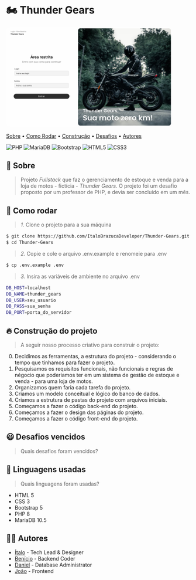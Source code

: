 # 🏍 Thunder Gears

<img src="./tela_login.png" alt="Tela de login do site Thunder Gears" style="border-radius: 10px; max-width: 90%">

[Sobre]() • [Como Rodar]() • [Construção]() • [Desafios]() • [Autores]()

![PHP](https://img.shields.io/badge/PHP-777BB4?style=flat-rounded&logo=php&logoColor=white)
![MariaDB](https://img.shields.io/badge/MariaDB-003545?style=flat-rounded&logo=mariadb&logoColor=white)
![Bootstrap](https://img.shields.io/badge/Bootstrap-563D7C?style=flat-rounded&logo=bootstrap&logoColor=white)
![HTML5](https://img.shields.io/badge/HTML5-E34F26?style=flat-rounded&logo=html5&logoColor=white)
![CSS3](https://img.shields.io/badge/CSS3-1572B6?style=flat-rounded&logo=css3&logoColor=white)

## 💬 Sobre
> Projeto _Fullstack_ que faz o gerenciamento de estoque e venda para a loja de motos - fictícia - *Thunder Gears*. O projeto foi um desafio proposto por um professor de PHP, e devia ser concluído em um mês.

## 🚀 Como rodar

> *1.* Clone o projeto para a sua máquina

````bash
$ git clone https://github.com/ItaloBrazucaDeveloper/Thunder-Gears.git
$ cd Thunder-Gears
````

> *2.* Copie e cole o arquivo .env.example e renomeie para .env

````bash
$ cp .env.example .env
````

> *3.* Insira as variáveis de ambiente no arquivo .env

```bash
DB_HOST=localhost
DB_NAME=thunder_gears
DB_USER=seu_usuario
DB_PASS=sua_senha
DB_PORT=porta_do_servidor
```

## 🔥 Construção do projeto
> A seguir nosso processo criativo para construir o projeto:

0. Decidimos as ferramentas, a estrutura do projeto - considerando o tempo que tinhamos para fazer o projeto.
1. Pesquisamos os requisitos funcionais, não funcionais e regras de négocio que poderiamos ter em um sistema de gestão de estoque e venda - para uma loja de motos.
2. Organizamos quem faria cada tarefa do projeto.
3. Criamos um modelo conceitual e lógico do banco de dados.
4. Criamos a estrutura de pastas do projeto com arquivos iniciais.
5. Começamos a fazer o código back-end do projeto.
6. Começamos a fazer o design das páginas do projeto.
7. Começamos a fazer o código front-end do projeto.

## 😃 Desafios vencidos
> Quais desafios foram vencidos?

## 👅 Linguagens usadas
> Quais linguagens foram usadas?

- HTML 5
- CSS 3
- Bootstrap 5
- PHP 8
- MariaDB 10.5

## 👨‍💻 Autores
- [Ítalo](https://github.com/ItaloBrazucaDeveloper) - Tech Lead & Designer
- [Benício](https://github.com/Dev-Benicio) - Backend Coder
- [Daniel](https://github.com/Niel-De) - Database Administrator
- [João](https://github.com/NegoCodeHacker) - Frontend
